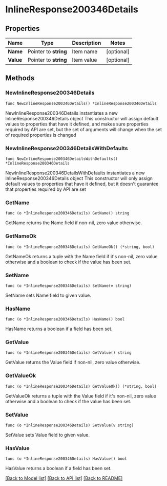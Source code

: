 # InlineResponse200346Details

## Properties

Name | Type | Description | Notes
------------ | ------------- | ------------- | -------------
**Name** | Pointer to **string** | Item name | [optional] 
**Value** | Pointer to **string** | Item value | [optional] 

## Methods

### NewInlineResponse200346Details

`func NewInlineResponse200346Details() *InlineResponse200346Details`

NewInlineResponse200346Details instantiates a new InlineResponse200346Details object
This constructor will assign default values to properties that have it defined,
and makes sure properties required by API are set, but the set of arguments
will change when the set of required properties is changed

### NewInlineResponse200346DetailsWithDefaults

`func NewInlineResponse200346DetailsWithDefaults() *InlineResponse200346Details`

NewInlineResponse200346DetailsWithDefaults instantiates a new InlineResponse200346Details object
This constructor will only assign default values to properties that have it defined,
but it doesn't guarantee that properties required by API are set

### GetName

`func (o *InlineResponse200346Details) GetName() string`

GetName returns the Name field if non-nil, zero value otherwise.

### GetNameOk

`func (o *InlineResponse200346Details) GetNameOk() (*string, bool)`

GetNameOk returns a tuple with the Name field if it's non-nil, zero value otherwise
and a boolean to check if the value has been set.

### SetName

`func (o *InlineResponse200346Details) SetName(v string)`

SetName sets Name field to given value.

### HasName

`func (o *InlineResponse200346Details) HasName() bool`

HasName returns a boolean if a field has been set.

### GetValue

`func (o *InlineResponse200346Details) GetValue() string`

GetValue returns the Value field if non-nil, zero value otherwise.

### GetValueOk

`func (o *InlineResponse200346Details) GetValueOk() (*string, bool)`

GetValueOk returns a tuple with the Value field if it's non-nil, zero value otherwise
and a boolean to check if the value has been set.

### SetValue

`func (o *InlineResponse200346Details) SetValue(v string)`

SetValue sets Value field to given value.

### HasValue

`func (o *InlineResponse200346Details) HasValue() bool`

HasValue returns a boolean if a field has been set.


[[Back to Model list]](../README.md#documentation-for-models) [[Back to API list]](../README.md#documentation-for-api-endpoints) [[Back to README]](../README.md)


